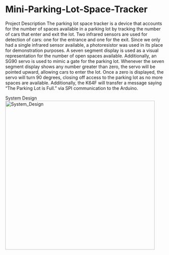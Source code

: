 # Mini-Parking-Lot-Space-Tracker
Project Description
The parking lot space tracker is a device that accounts for the number of spaces available in a parking lot by tracking the number of cars that enter and exit the lot. Two infrared sensors are used for detection of cars: one for the entrance and one for the exit. Since we only had a single infrared sensor available, a photoresistor was used in its place for demonstration purposes. A seven segment display is used as a visual representation for the number of open spaces available. Additionally, an SG90 servo is used to mimic a gate for the parking lot. Whenever the seven segment display shows any number greater than zero, the servo will be pointed upward, allowing cars to enter the lot. Once a zero is displayed, the servo will turn 90 degrees, closing off access to the parking lot as no more spaces are available. Additionally, the K64F will transfer a message saying “The Parking Lot is Full.” via SPI communication to the Arduino.

System Design
<img width="469" alt="System_Design" src="https://github.com/user-attachments/assets/47121625-4d4e-4b1c-b355-6835eaf7fd58">
